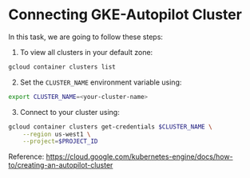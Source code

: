 # Connecting GKE-Autopilot Cluster

In this task, we are going to follow these steps:

1. To view all clusters in your default zone:
```bash
gcloud container clusters list
```
2. Set the `CLUSTER_NAME` environment variable using:
```bash
export CLUSTER_NAME=<your-cluster-name>
```
3. Connect to your cluster using:
```bash
gcloud container clusters get-credentials $CLUSTER_NAME \
    --region us-west1 \
    --project=$PROJECT_ID
```
Reference: https://cloud.google.com/kubernetes-engine/docs/how-to/creating-an-autopilot-cluster